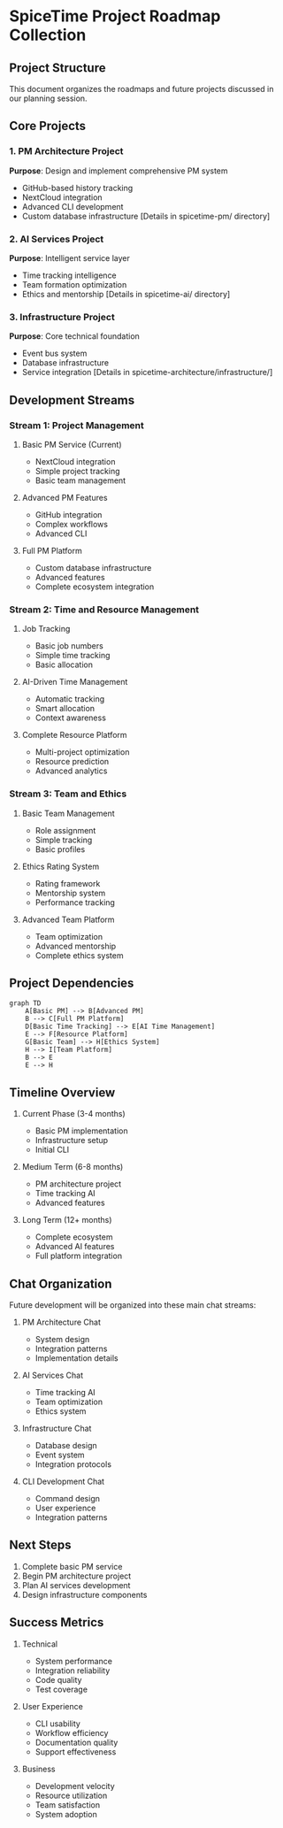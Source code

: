 # SpiceTime Project Roadmap Collection

## Project Structure
This document organizes the roadmaps and future projects discussed in our planning session.

## Core Projects

### 1. PM Architecture Project
**Purpose**: Design and implement comprehensive PM system
- GitHub-based history tracking
- NextCloud integration
- Advanced CLI development
- Custom database infrastructure
[Details in spicetime-pm/ directory]

### 2. AI Services Project
**Purpose**: Intelligent service layer
- Time tracking intelligence
- Team formation optimization
- Ethics and mentorship
[Details in spicetime-ai/ directory]

### 3. Infrastructure Project
**Purpose**: Core technical foundation
- Event bus system
- Database infrastructure
- Service integration
[Details in spicetime-architecture/infrastructure/]

## Development Streams

### Stream 1: Project Management
1. Basic PM Service (Current)
   - NextCloud integration
   - Simple project tracking
   - Basic team management

2. Advanced PM Features
   - GitHub integration
   - Complex workflows
   - Advanced CLI

3. Full PM Platform
   - Custom database infrastructure
   - Advanced features
   - Complete ecosystem integration

### Stream 2: Time and Resource Management
1. Job Tracking
   - Basic job numbers
   - Simple time tracking
   - Basic allocation

2. AI-Driven Time Management
   - Automatic tracking
   - Smart allocation
   - Context awareness

3. Complete Resource Platform
   - Multi-project optimization
   - Resource prediction
   - Advanced analytics

### Stream 3: Team and Ethics
1. Basic Team Management
   - Role assignment
   - Simple tracking
   - Basic profiles

2. Ethics Rating System
   - Rating framework
   - Mentorship system
   - Performance tracking

3. Advanced Team Platform
   - Team optimization
   - Advanced mentorship
   - Complete ethics system

## Project Dependencies
```mermaid
graph TD
    A[Basic PM] --> B[Advanced PM]
    B --> C[Full PM Platform]
    D[Basic Time Tracking] --> E[AI Time Management]
    E --> F[Resource Platform]
    G[Basic Team] --> H[Ethics System]
    H --> I[Team Platform]
    B --> E
    E --> H
```

## Timeline Overview
1. Current Phase (3-4 months)
   - Basic PM implementation
   - Infrastructure setup
   - Initial CLI

2. Medium Term (6-8 months)
   - PM architecture project
   - Time tracking AI
   - Advanced features

3. Long Term (12+ months)
   - Complete ecosystem
   - Advanced AI features
   - Full platform integration

## Chat Organization
Future development will be organized into these main chat streams:

1. PM Architecture Chat
   - System design
   - Integration patterns
   - Implementation details

2. AI Services Chat
   - Time tracking AI
   - Team optimization
   - Ethics system

3. Infrastructure Chat
   - Database design
   - Event system
   - Integration protocols

4. CLI Development Chat
   - Command design
   - User experience
   - Integration patterns

## Next Steps
1. Complete basic PM service
2. Begin PM architecture project
3. Plan AI services development
4. Design infrastructure components

## Success Metrics
1. Technical
   - System performance
   - Integration reliability
   - Code quality
   - Test coverage

2. User Experience
   - CLI usability
   - Workflow efficiency
   - Documentation quality
   - Support effectiveness

3. Business
   - Development velocity
   - Resource utilization
   - Team satisfaction
   - System adoption